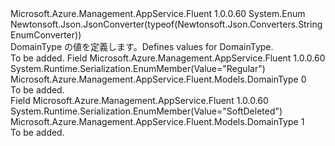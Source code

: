 <Type Name="DomainType" FullName="Microsoft.Azure.Management.AppService.Fluent.Models.DomainType">
  <TypeSignature Language="C#" Value="public enum DomainType" />
  <TypeSignature Language="ILAsm" Value=".class public auto ansi sealed DomainType extends System.Enum" />
  <TypeSignature Language="DocId" Value="T:Microsoft.Azure.Management.AppService.Fluent.Models.DomainType" />
  <TypeSignature Language="VB.NET" Value="Public Enum DomainType" />
  <TypeSignature Language="F#" Value="type DomainType = " />
  <AssemblyInfo>
    <AssemblyName>Microsoft.Azure.Management.AppService.Fluent</AssemblyName>
    <AssemblyVersion>1.0.0.60</AssemblyVersion>
  </AssemblyInfo>
  <Base>
    <BaseTypeName>System.Enum</BaseTypeName>
  </Base>
  <Attributes>
    <Attribute>
      <AttributeName>Newtonsoft.Json.JsonConverter(typeof(Newtonsoft.Json.Converters.StringEnumConverter))</AttributeName>
    </Attribute>
  </Attributes>
  <Docs>
    <summary>
            <span data-ttu-id="0ec0a-101">DomainType の値を定義します。</span><span class="sxs-lookup"><span data-stu-id="0ec0a-101">Defines values for DomainType.</span></span>
            </summary>
    <remarks>To be added.</remarks>
  </Docs>
  <Members>
    <Member MemberName="Regular">
      <MemberSignature Language="C#" Value="Regular" />
      <MemberSignature Language="ILAsm" Value=".field public static literal valuetype Microsoft.Azure.Management.AppService.Fluent.Models.DomainType Regular = int32(0)" />
      <MemberSignature Language="DocId" Value="F:Microsoft.Azure.Management.AppService.Fluent.Models.DomainType.Regular" />
      <MemberSignature Language="VB.NET" Value="Regular" />
      <MemberSignature Language="F#" Value="Regular = 0" Usage="Microsoft.Azure.Management.AppService.Fluent.Models.DomainType.Regular" />
      <MemberType>Field</MemberType>
      <AssemblyInfo>
        <AssemblyName>Microsoft.Azure.Management.AppService.Fluent</AssemblyName>
        <AssemblyVersion>1.0.0.60</AssemblyVersion>
      </AssemblyInfo>
      <Attributes>
        <Attribute>
          <AttributeName>System.Runtime.Serialization.EnumMember(Value="Regular")</AttributeName>
        </Attribute>
      </Attributes>
      <ReturnValue>
        <ReturnType>Microsoft.Azure.Management.AppService.Fluent.Models.DomainType</ReturnType>
      </ReturnValue>
      <MemberValue>0</MemberValue>
      <Docs>
        <summary>To be added.</summary>
      </Docs>
    </Member>
    <Member MemberName="SoftDeleted">
      <MemberSignature Language="C#" Value="SoftDeleted" />
      <MemberSignature Language="ILAsm" Value=".field public static literal valuetype Microsoft.Azure.Management.AppService.Fluent.Models.DomainType SoftDeleted = int32(1)" />
      <MemberSignature Language="DocId" Value="F:Microsoft.Azure.Management.AppService.Fluent.Models.DomainType.SoftDeleted" />
      <MemberSignature Language="VB.NET" Value="SoftDeleted" />
      <MemberSignature Language="F#" Value="SoftDeleted = 1" Usage="Microsoft.Azure.Management.AppService.Fluent.Models.DomainType.SoftDeleted" />
      <MemberType>Field</MemberType>
      <AssemblyInfo>
        <AssemblyName>Microsoft.Azure.Management.AppService.Fluent</AssemblyName>
        <AssemblyVersion>1.0.0.60</AssemblyVersion>
      </AssemblyInfo>
      <Attributes>
        <Attribute>
          <AttributeName>System.Runtime.Serialization.EnumMember(Value="SoftDeleted")</AttributeName>
        </Attribute>
      </Attributes>
      <ReturnValue>
        <ReturnType>Microsoft.Azure.Management.AppService.Fluent.Models.DomainType</ReturnType>
      </ReturnValue>
      <MemberValue>1</MemberValue>
      <Docs>
        <summary>To be added.</summary>
      </Docs>
    </Member>
  </Members>
</Type>